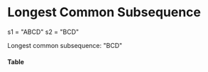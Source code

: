 # Longest Common Subsequence

s1 = "ABCD"
s2 = "BCD"

Longest common subsequence: "BCD"

#### Table

